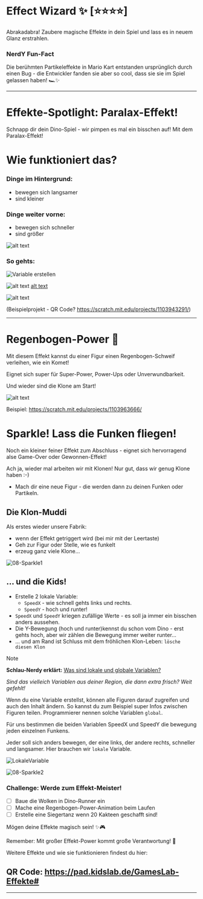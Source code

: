 # Effect Wizard ✨ [⭐⭐⭐⭐]
Abrakadabra! Zaubere magische Effekte in dein Spiel und lass es in neuem Glanz erstrahlen.



### NerdY Fun-Fact
Die berühmten Partikeleffekte in Mario Kart entstanden ursprünglich durch einen Bug - die Entwickler fanden sie aber so cool, dass sie sie im Spiel gelassen haben! 🏎️✨

---

# Effekte-Spotlight: Paralax-Effekt!

Schnapp dir dein Dino-Spiel - wir pimpen es mal ein bisschen auf! Mit dem Paralax-Effekt!

# Wie funktioniert das?

### Dinge im Hintergrund: 
- bewegen sich langsamer
- sind kleiner

### Dinge weiter vorne:
- bewegen sich schneller
- sind größer




![alt text](bilder/paralax.png)

### So gehts:

![Variable erstellen](screenshots/paralax/Variable-erstellen-beschriftet.png)

![alt text](screenshots/paralax/Paralax-Code-Master.png) [alt text](08-EffectWizard.md)

![alt text](screenshots/paralax/Paralax-Code-Klone.png)

(Beispielprojekt - QR Code? https://scratch.mit.edu/projects/1103943291/)

---



# Regenbogen-Power 🌈

Mit diesem Effekt kannst du einer Figur einen Regenbogen-Schweif verleihen, wie ein Komet! 

Eignet sich super für Super-Power, Power-Ups oder Unverwundbarkeit.

Und wieder sind die Klone am Start!

![alt text](screenshots/08-Regenbogen-Effekt.png)

Beispiel: https://scratch.mit.edu/projects/1103963666/



# Sparkle! Lass die Funken fliegen!

Noch ein kleiner feiner Effekt zum Abschluss - eignet sich hervorragend alse Game-Over oder Gewonnen-Effekt!

Ach ja, wieder mal arbeiten wir mit Klonen! Nur gut, dass wir genug Klone haben :-)

- Mach dir eine neue Figur - die werden dann zu deinen Funken oder Partikeln.



## Die Klon-Muddi

Als erstes wieder unsere Fabrik: 

- wenn der Effekt getriggert wird (bei mir mit der Leertaste)
- Geh zur Figur oder Stelle, wie es funkelt
- erzeug ganz viele Klone...

![08-Sparkle1](/Users/kingbbq/src/GamesLab-Handbuch/screenshots/08-Sparkle1.png)

## ... und die Kids!

- Erstelle 2 lokale Variable:
  - `SpeedX` - wie schnell gehts links und rechts.
  - `SpeedY` - hoch und runter!
- `SpeedX` und `SpeedY` kriegen zufällige Werte - es soll ja immer ein bisschen anders aussehen.
- Die Y-Bewegung (hoch und runter)kennst du schon vom Dino - erst gehts hoch, aber wir zählen die Bewegung immer weiter runter... 
- ... und am Rand ist Schluss mit dem fröhlichen Klon-Leben: `lösche diesen Klon`

> [!NOTE]
>
> **Schlau-Nerdy erklärt:** <u>Was sind lokale und globale Variablen?</u>
>
> *Sind das vielleich Variablen aus deiner Region, die dann extra frisch? Weit gefehlt!*
>
> Wenn du eine Variable erstellst, können alle Figuren darauf zugreifen und auch den Inhalt ändern. So kannst du zum Beispiel super Infos zwischen Figuren teilen. Programmierer nennen solche Variablen `global`.
>
> Für uns bestimmen die beiden Variablen SpeedX und SpeedY die bewegung jeden einzelnen Funkens. 
>
> Jeder soll sich anders bewegen, der eine links, der andere rechts, schneller und langsamer. Hier brauchen wir `lokale` Variable. 
>
> ![LokaleVariable](/Users/kingbbq/src/GamesLab-Handbuch/screenshots/LokaleVariable.png)

 



![08-Sparkle2](/Users/kingbbq/src/GamesLab-Handbuch/screenshots/08-Sparkle2.png)




### Challenge: Werde zum Effekt-Meister! 
- [ ] Baue die Wolken in Dino-Runner ein
- [ ] Mache eine Regenbogen-Power-Animation beim Laufen
- [ ] Erstelle eine Siegertanz wenn 20 Kakteen geschafft sind!

Mögen deine Effekte magisch sein! ✨🎮

Remember: Mit großer Effekt-Power kommt große Verantwortung! 🧙



Weitere Effekte und wie sie funktionieren findest du hier: 
## QR Code: https://pad.kidslab.de/GamesLab-Effekte#

---

